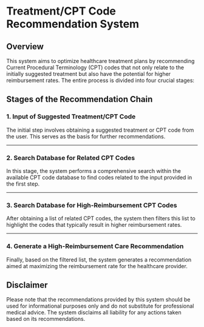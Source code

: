 # Treatment/CPT Code Recommendation System

## Overview
This system aims to optimize healthcare treatment plans by recommending Current Procedural Terminology (CPT) codes that not only relate to the initially suggested treatment but also have the potential for higher reimbursement rates. The entire process is divided into four crucial stages:

## Stages of the Recommendation Chain

### 1. Input of Suggested Treatment/CPT Code
The initial step involves obtaining a suggested treatment or CPT code from the user. This serves as the basis for further recommendations.

---

### 2. Search Database for Related CPT Codes
In this stage, the system performs a comprehensive search within the available CPT code database to find codes related to the input provided in the first step.

---

### 3. Search Database for High-Reimbursement CPT Codes
After obtaining a list of related CPT codes, the system then filters this list to highlight the codes that typically result in higher reimbursement rates.

---

### 4. Generate a High-Reimbursement Care Recommendation
Finally, based on the filtered list, the system generates a recommendation aimed at maximizing the reimbursement rate for the healthcare provider.

## Disclaimer
Please note that the recommendations provided by this system should be used for informational purposes only and do not substitute for professional medical advice. The system disclaims all liability for any actions taken based on its recommendations.
